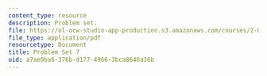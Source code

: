 ```yaml
---
content_type: resource
description: Problem set.
file: https://ol-ocw-studio-app-production.s3.amazonaws.com/courses/2-004-dynamics-and-control-ii-spring-2008/a7ae0ba6376bd17749663bca8646a36b_ps7.pdf
file_type: application/pdf
resourcetype: Document
title: Problem Set 7
uid: a7ae0ba6-376b-d177-4966-3bca8646a36b
---
```

